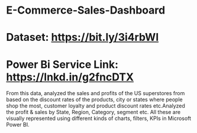 # E-Commerce-Sales-Dashboard
# Dataset: https://bit.ly/3i4rbWl
# Power Bi Service Link: https://lnkd.in/g2fncDTX
From this data, analyzed the sales and profits of the US superstores from based on the discount rates of the products, city or states where people shop the most, customer loyalty and product discount rates etc.Analyzed the profit & sales by State, Region, Category, segment etc. All these are visually represented using different kinds of charts, filters, KPIs in Microsoft Power BI.

